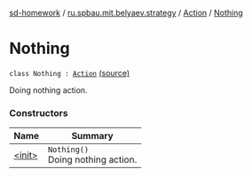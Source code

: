 [sd-homework](../../../index.md) / [ru.spbau.mit.belyaev.strategy](../../index.md) / [Action](../index.md) / [Nothing](.)

# Nothing

`class Nothing : `[`Action`](../index.md) [(source)](https://github.com/StasBel/sd-homework/blob/Roguelike/src/main/kotlin/ru/spbau/mit/belyaev/strategy/Action.kt#L18)

Doing nothing action.

### Constructors

| Name | Summary |
|---|---|
| [&lt;init&gt;](-init-.md) | `Nothing()`<br>Doing nothing action. |
